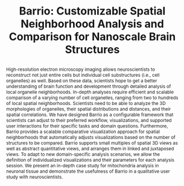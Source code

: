 ---
# this file is written in YAML http://docs.ansible.com/ansible/latest/YAMLSyntax.html
# all lines with a leading sharp are comments and will not be compiled
# longer blocks of text should start with a a leading > to escape all special characters

# URL handle for generated webpage
slug:       barrio

#specifies layout to be used for page generation (do not modify)
layout:     publication

#publication title
title:      >
   Barrio: Customizable Spatial Neighborhood Analysis and Comparison for Nanoscale Brain Structures
   
#include in selected publications on front page (optional, delete line if not applicable)
display:	selected

#list all publication authors in correct order (please check the spelling is identical to your personal page)
authors:
 - Jakob Troidl
 - Corrado Cali
 - Eduard Gröller
 - Hanspeter Pfister
 - Markus Hadwiger
 - Johanna Beyer

#insert publication venue (displayed on publication page)
venue:      >
   Computer Graphics Forum, Vol.41, No.3 (Proceedings Eurographics/IEEE Symposium on Visualization, Eurovis 2022), pp. 183-194
   
#insert short venue (displayed in box in publication list)
shortvenue: >
   Eurovis 2022

#specify publication year
year:       2022

#insert abstract of publication
abstract:   >
   High-resolution electron microscopy imaging allows neuroscientists to reconstruct not just entire cells but individual cell substructures (i.e., cell organelles) as well. Based on these data, scientists hope to get a better understanding of brain function and development through detailed analysis of local organelle neighborhoods. In-depth analyses require efficient and scalable comparison of a varying number of cell organelles, ranging from two to hundreds of local spatial neighborhoods. Scientists need to be able to analyze the 3D morphologies of organelles, their spatial distributions and distances, and their spatial correlations. We have designed Barrio as a configurable framework that scientists can adjust to their preferred workflow, visualizations, and supported user interactions for their specific tasks and domain questions. Furthermore, Barrio provides a scalable comparative visualization approach for spatial neighborhoods that automatically adjusts visualizations based on the number of structures to be compared. Barrio supports small multiples of spatial 3D views as well as abstract quantitative views, and arranges them in linked and juxtaposed views. To adapt to new domain-specific analysis scenarios, we allow the definition of individualized visualizations and their parameters for each analysis session. We present an in-depth case study for mitochondria analysis in neuronal tissue and demonstrate the usefulness of Barrio in a qualitative user study with neuroscientists.

#link to hi-res teaser image of publication (please make sure the image is wide, e.g. aspect ratio between 4:2 and 4:1)
teaser:     './publications/2022_troidl_barrio.png'
   
#link to smaller thumbnail image of publication (please make sure the aspect ratio is 3:2, suggested size is 150x100px)
thumbnail:  './publications/2022_troidl_thumbnail.png'

#link to publication video (optional): you can either upload the video to our website (insert local link) or host it on youtube or vimeo (in this case insert the youtube/vimeo link)
#video:      'https://vimeo.com/'

#link to talk video (optional): you can either upload the video to our website (insert local link) or host it on youtube or vimeo (in this case insert the youtube/vimeo link)
#talk:       'https://www.youtube.com/watch?v=JSHjLvIulY0'

#link to publication pdf (optional)
pdf:         'https://vcg.seas.harvard.edu/publications/barrio/paper'

#link to appendix pdf (optional)
pdfsupp:     'https://vcg.seas.harvard.edu/publications/barrio/supplementary-material'

#insert citation. please format citation by inserting <br> at line breaks, &nbsp;&nbsp; will insert a tab character to prettify the citation
citation:   >
  @article{Troidl2022Barrio,<br>
   &nbsp;&nbsp;title = {Barrio: Customizable Spatial Neighborhood Analysis and Comparison for Nanoscale Brain Structures},<br>
   &nbsp;&nbsp;author = {Troidl, Jakob and Cali, Corrado and Gr{\"o}ller, Eduard and Pfister, Hanspeter and Hadwiger, Markus and Beyer, Johanna},<br>
   &nbsp;&nbsp;journal = {Computer Graphics Forum (Proceedings Eurographics/IEEE Symposium on Visualization, Eurovis 2022)},<br>
   &nbsp;&nbsp;volume = {41},<br>
   &nbsp;&nbsp;number = {3},<br>
   &nbsp;&nbsp;pages = {183--194},<br>
   &nbsp;&nbsp;year = {2022}<br>
  }

#insert links to additional material for the publication (optional)
#links need a title, a URL and a type (this defines the link icon) which can be one of the following values: code, archive, files, slides or text (this is the default icon)
links: 
# - title: Slides
#   type:  slides
#   url:   './publications/2021_herter_slides.pdf'
# - title: Code
#   type:  github
#   url:   'https://github.com/vccvisualization/thinvolvis'
 
---